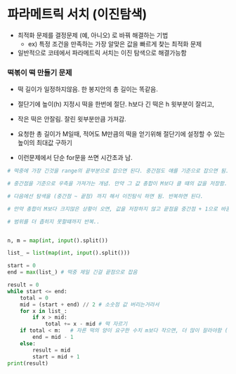 # 파라메트릭 서치 (이진탐색)

- 최적화 문제를 결정문제 (예, 아니오) 로 바꿔 해결하는 기법
  - ex) 특정 조건을 만족하는 가장 알맞은 값을 빠르게 찾는 최적화 문제
- 일반적으로 코테에서 파라메트릭 서치는 이진 탐색으로 해결가능함



### 떡볶이 떡 만들기 문제

- 떡 길이가 일정하지않음. 한 봉지안의 총 길이는 똑같음.
- 절단기에 높이(h) 지정시 떡을 한번에 절단. h보다 긴 떡은 h 윗부분이 잘리고,
- 작은 떡은 안잘림. 잘린 윗부분만큼 가져감.

- 요청한 총 길이가 M일때, 적어도 M만큼의 떡을 얻기위해 절단기에 설정할 수 있는 높이의 최대값 구하기



- 이런문제에서 단순 for문을 쓰면 시간초과 남.

```python
# 떡중에 가장 긴것을 range의 끝부분으로 잡으면 된다. 중간점도 얘를 기준으로 잡으면 됨.

# 중간점을 기준으로 우측을 가져가는 개념. 만약 그 값 총합이 M보다 클 떄의 값을 저장함. (문제에선 9)

# 다음에선 탐색을 (중간점 ~ 끝점) 까지 해서 이진탐식 하면 됨. 반복하면 된다.

# 만약 총합이 M보다 크지않은 상황이 오면, 값을 저장하지 않고 끝점을 중간점 + 1으로 바꿈.

# 범위를 더 좁히지 못할떄까지 반복..


n, m = map(int, input().split())

list_ = list(map(int, input().split()))

start = 0
end = max(list_) # 떡중 제일 긴걸 끝점으로 잡음

result = 0
while start <= end:
    total = 0
    mid = (start + end) // 2 # 소숫점 값 버리는거라서
    for x in list_:
        if x > mid:
            total += x - mid # 떡 자르기
    if total < m:   # 자른 떡의 양이 요구한 수치 m보다 작으면, 더 많이 잘라야함 (왼쪽 탐색하기)
        end = mid - 1
    else:
        result = mid
        start = mid + 1
print(result)

```

